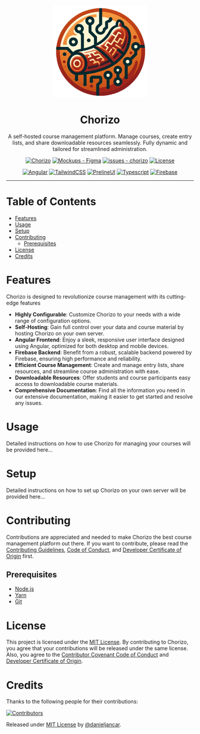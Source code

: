 <div align="center">
    <img src="apps/course/src/assets/logo.png" width="250" height="250" alt="Chorizo Logo">
    <h1>Chorizo</h1>
    <p>A self-hosted course management platform. Manage courses, create entry lists, and share downloadable resources seamlessly. Fully dynamic and tailored for streamlined administration.</p>
</div>

<div align="center">

[![Chorizo](https://img.shields.io/badge/Chorizo-ea8634?logo=github)](https://github.com/danieljancar/chorizo)
[![Mockups - Figma](https://img.shields.io/badge/Mockups-Figma-e36631?logo=figma&logoColor=e36631)](https://www.figma.com/file/oarKaGgevt8SQNcB2w4Lbr/Mockups?type=design&mode=design&t=CBVvajzXHWh5z6Gf-1)
[![issues - chorizo](https://img.shields.io/github/issues/danieljancar/chorizo)](https://github.com/danieljancar/chorizo/issues)
[![License](https://img.shields.io/badge/License-MIT-blue)](#license)

[![Angular](https://img.shields.io/badge/Angular-c3012f?logo=angular)](https://angular.dev)
[![TailwindCSS](https://img.shields.io/badge/TailwindCSS-ffffff?logo=tailwindcss)](https://tailwindcss.com/)
[![PrelineUI](https://img.shields.io/badge/Preline-3f50b5?logo=preline)](https://preline.co)
[![Typescript](https://img.shields.io/badge/Typescript-ffffff?logo=typescript)](https://www.typescriptlang.org/)
[![Firebase](https://img.shields.io/badge/Firebase-ffffff?logo=firebase)](https://firebase.google.com/)

</div>

---

# Table of Contents

- [Features](#features)
- [Usage](#usage)
- [Setup](#setup)
- [Contributing](#contributing)
  - [Prerequisites](#prerequisites)
- [License](#license)
- [Credits](#credits)

# Features

Chorizo is designed to revolutionize course management with its cutting-edge features

- **Highly Configurable**: Customize Chorizo to your needs with a wide range of configuration options.
- **Self-Hosting**: Gain full control over your data and course material by hosting Chorizo on your own server.
- **Angular Frontend**: Enjoy a sleek, responsive user interface designed using Angular, optimized for both desktop and
  mobile devices.
- **Firebase Backend**: Benefit from a robust, scalable backend powered by Firebase, ensuring high performance and
  reliability.
- **Efficient Course Management**: Create and manage entry lists, share resources, and streamline course administration
  with ease.
- **Downloadable Resources**: Offer students and course participants easy access to downloadable course materials.
- **Comprehensive Documentation**: Find all the information you need in our extensive documentation, making it easier to
  get started and resolve any issues.

# Usage

Detailed instructions on how to use Chorizo for managing your courses will be provided here...

# Setup

Detailed instructions on how to set up Chorizo on your own server will be provided here...

# Contributing

Contributions are appreciated and needed to make Chorizo the best course management platform out there. If you want to
contribute, please read
the [Contributing Guidelines](.github/CONTRIBUTING.md), [Code of Conduct](.github/CODE_OF_CONDUCT.md),
and [Developer Certificate of Origin](.github/DCO.md) first.

## Prerequisites

- [Node.js](https://nodejs.org/en/)
- [Yarn](https://yarnpkg.com/)
- [Git](https://git-scm.com/)

# License

This project is licensed under the [MIT License](LICENSE). By contributing to Chorizo, you agree that your contributions
will be released under the same license. Also, you agree to
the [Contributor Covenant Code of Conduct](.github/CODE_OF_CONDUCT.md)
and [Developer Certificate of Origin](.github/DCO.md).

# Credits

Thanks to the following people for their contributions:

[![Contributors](https://contrib.rocks/image?repo=danieljancar/chorizo)](https://github.com/danieljancar/chorizo/graphs/contributors)

Released under [MIT License](LICENSE) by [@danieljancar](https://github.com/danieljancar).
